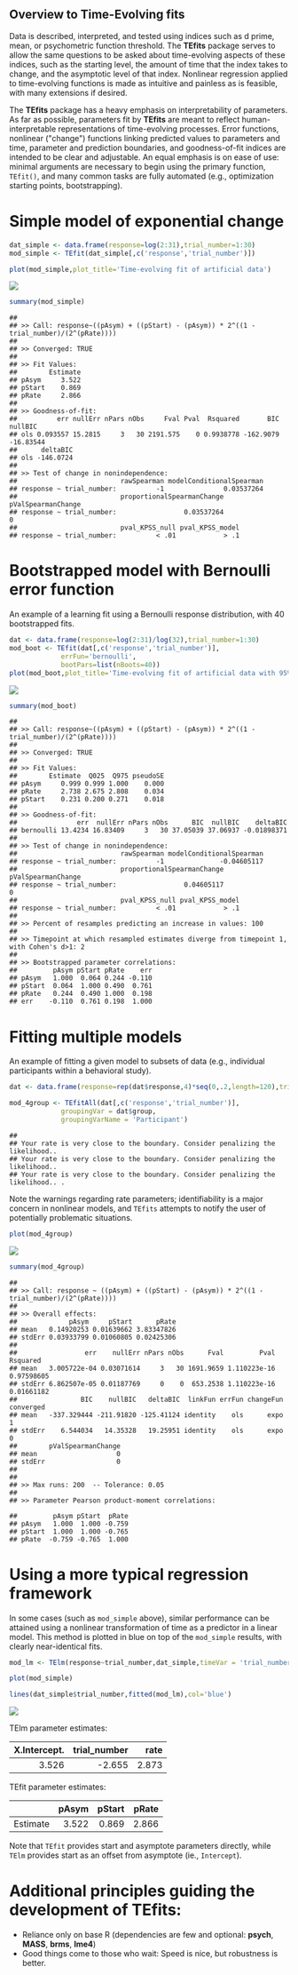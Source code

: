 <!-- README.md is generated from README.Rmd. Please edit that file -->
Overview to Time-Evolving fits
------------------------------

Data is described, interpreted, and tested using indices such as d prime, mean, or psychometric function threshold. The **TEfits** package serves to allow the same questions to be asked about time-evolving aspects of these indices, such as the starting level, the amount of time that the index takes to change, and the asymptotic level of that index. Nonlinear regression applied to time-evolving functions is made as intuitive and painless as is feasible, with many extensions if desired.

The **TEfits** package has a heavy emphasis on interpretability of parameters. As far as possible, parameters fit by **TEfits** are meant to reflect human-interpretable representations of time-evolving processes. Error functions, nonlinear ("change") functions linking predicted values to parameters and time, parameter and prediction boundaries, and goodness-of-fit indices are intended to be clear and adjustable. An equal emphasis is on ease of use: minimal arguments are necessary to begin using the primary function, `TEfit()`, and many common tasks are fully automated (e.g., optimization starting points, bootstrapping).

Simple model of exponential change
==================================

``` r
dat_simple <- data.frame(response=log(2:31),trial_number=1:30)
mod_simple <- TEfit(dat_simple[,c('response','trial_number')])

plot(mod_simple,plot_title='Time-evolving fit of artificial data')
```

![](README_files/figure-markdown_github/simple_model-1.png)

``` r
summary(mod_simple)
```

    ## 
    ## >> Call: response~((pAsym) + ((pStart) - (pAsym)) * 2^((1 - trial_number)/(2^(pRate))))
    ## 
    ## >> Converged: TRUE 
    ## 
    ## >> Fit Values:
    ##        Estimate
    ## pAsym     3.522
    ## pStart    0.869
    ## pRate     2.866
    ## 
    ## >> Goodness-of-fit:
    ##          err nullErr nPars nObs     Fval Pval  Rsquared       BIC   nullBIC
    ## ols 0.093557 15.2815     3   30 2191.575    0 0.9938778 -162.9079 -16.83544
    ##      deltaBIC
    ## ols -146.0724
    ## 
    ## >> Test of change in nonindependence:
    ##                          rawSpearman modelConditionalSpearman
    ## response ~ trial_number:          -1               0.03537264
    ##                          proportionalSpearmanChange pValSpearmanChange
    ## response ~ trial_number:                 0.03537264                  0
    ##                          pval_KPSS_null pval_KPSS_model
    ## response ~ trial_number:          < .01            > .1

Bootstrapped model with Bernoulli error function
================================================

An example of a learning fit using a Bernoulli response distribution, with 40 bootstrapped fits.

``` r
dat <- data.frame(response=log(2:31)/log(32),trial_number=1:30)
mod_boot <- TEfit(dat[,c('response','trial_number')], 
             errFun='bernoulli',
             bootPars=list(nBoots=40))
plot(mod_boot,plot_title='Time-evolving fit of artificial data with 95% CI from 40 bootstrapped fits')
```

![](README_files/figure-markdown_github/model_boot-1.png)

``` r
summary(mod_boot)
```

    ## 
    ## >> Call: response~((pAsym) + ((pStart) - (pAsym)) * 2^((1 - trial_number)/(2^(pRate))))
    ## 
    ## >> Converged: TRUE 
    ## 
    ## >> Fit Values:
    ##        Estimate  Q025  Q975 pseudoSE
    ## pAsym     0.999 0.999 1.000    0.000
    ## pRate     2.738 2.675 2.808    0.034
    ## pStart    0.231 0.200 0.271    0.018
    ## 
    ## >> Goodness-of-fit:
    ##               err  nullErr nPars nObs      BIC  nullBIC    deltaBIC
    ## bernoulli 13.4234 16.83409     3   30 37.05039 37.06937 -0.01898371
    ## 
    ## >> Test of change in nonindependence:
    ##                          rawSpearman modelConditionalSpearman
    ## response ~ trial_number:          -1              -0.04605117
    ##                          proportionalSpearmanChange pValSpearmanChange
    ## response ~ trial_number:                 0.04605117                  0
    ##                          pval_KPSS_null pval_KPSS_model
    ## response ~ trial_number:          < .01            > .1
    ## 
    ## >> Percent of resamples predicting an increase in values: 100 
    ## 
    ## >> Timepoint at which resampled estimates diverge from timepoint 1, with Cohen's d>1: 2 
    ## 
    ## >> Bootstrapped parameter correlations:
    ##         pAsym pStart pRate    err
    ## pAsym   1.000  0.064 0.244 -0.110
    ## pStart  0.064  1.000 0.490  0.761
    ## pRate   0.244  0.490 1.000  0.198
    ## err    -0.110  0.761 0.198  1.000

Fitting multiple models
=======================

An example of fitting a given model to subsets of data (e.g., individual participants within a behavioral study).

``` r
dat <- data.frame(response=rep(dat$response,4)*seq(0,.2,length=120),trial_number=rep(1:30,4),group=rep(letters[1:4],each=30))

mod_4group <- TEfitAll(dat[,c('response','trial_number')], 
             groupingVar = dat$group,
             groupingVarName = 'Participant')
```

    ## 
    ## Your rate is very close to the boundary. Consider penalizing the likelihood.. 
    ## Your rate is very close to the boundary. Consider penalizing the likelihood.. 
    ## Your rate is very close to the boundary. Consider penalizing the likelihood.. .

Note the warnings regarding rate parameters; identifiability is a major concern in nonlinear models, and `TEfits` attempts to notify the user of potentially problematic situations.

``` r
plot(mod_4group)
```

![](README_files/figure-markdown_github/plot_model_groups-1.png)

``` r
summary(mod_4group)
```

    ## 
    ## >> Call: response ~ ((pAsym) + ((pStart) - (pAsym)) * 2^((1 - trial_number)/(2^(pRate))))
    ## 
    ## >> Overall effects:
    ##             pAsym     pStart      pRate
    ## mean   0.14920253 0.01639662 3.83347826
    ## stdErr 0.03933799 0.01060805 0.02425306
    ## 
    ##                 err    nullErr nPars nObs      Fval         Pval   Rsquared
    ## mean   3.005722e-04 0.03071614     3   30 1691.9659 1.110223e-16 0.97598605
    ## stdErr 6.862507e-05 0.01187769     0    0  653.2538 1.110223e-16 0.01661182
    ##                BIC    nullBIC   deltaBIC  linkFun errFun changeFun converged
    ## mean   -337.329444 -211.91820 -125.41124 identity    ols      expo         1
    ## stdErr    6.544034   14.35328   19.25951 identity    ols      expo         0
    ##        pValSpearmanChange
    ## mean                    0
    ## stdErr                  0
    ## 
    ## 
    ## >> Max runs: 200  -- Tolerance: 0.05 
    ## 
    ## >> Parameter Pearson product-moment correlations:

    ##         pAsym pStart  pRate
    ## pAsym   1.000  1.000 -0.759
    ## pStart  1.000  1.000 -0.765
    ## pRate  -0.759 -0.765  1.000

Using a more typical regression framework
=========================================

In some cases (such as `mod_simple` above), similar performance can be attained using a nonlinear transformation of time as a predictor in a linear model. This method is plotted in blue on top of the `mod_simple` results, with clearly near-identical fits.

``` r
mod_lm <- TElm(response~trial_number,dat_simple,timeVar = 'trial_number')

plot(mod_simple)

lines(dat_simple$trial_number,fitted(mod_lm),col='blue')
```

![](README_files/figure-markdown_github/TElm-1.png)

TElm parameter estimates:

|  X.Intercept.|  trial\_number|   rate|
|-------------:|--------------:|------:|
|         3.526|         -2.655|  2.873|

TEfit parameter estimates:

|          |  pAsym|  pStart|  pRate|
|----------|------:|-------:|------:|
| Estimate |  3.522|   0.869|  2.866|

Note that `TEfit` provides start and asymptote parameters directly, while `TElm` provides start as an offset from asymptote (ie., `Intercept`).

Additional principles guiding the development of **TEfits**:
============================================================

-   Reliance only on base R (dependencies are few and optional: **psych**, **MASS**, **brms**, **lme4**)
-   Good things come to those who wait: Speed is nice, but robustness is better.
